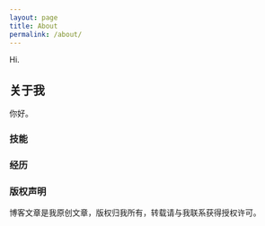 ```yaml
---
layout: page
title: About
permalink: /about/
---
```


Hi.
## 关于我
你好。

### 技能


### 经历



### 版权声明
博客文章是我原创文章，版权归我所有，转载请与我联系获得授权许可。

